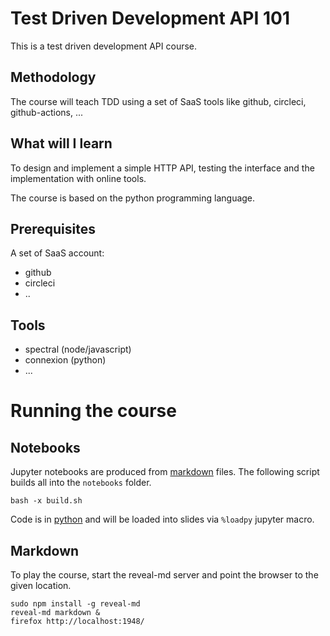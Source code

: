 # Test Driven Development API 101

This is a test driven development API course.


## Methodology

The course will teach TDD using a set of SaaS tools like github, circleci, github-actions, ...

## What will I learn

To design and implement a simple HTTP API, testing the interface and the implementation with online tools.

The course is based on the python programming language.


## Prerequisites

A set of SaaS account:

- github
- circleci
- ..

## Tools

- spectral (node/javascript)
- connexion (python)
- ...

# Running the course

## Notebooks

Jupyter notebooks are produced from [markdown](markdown) files.
The following script builds all into the `notebooks` folder.

```
bash -x build.sh 
```

Code is in [python](python) and will be loaded into slides via `%loadpy` jupyter macro.

## Markdown

To play the course, start the reveal-md server and point the browser to the given location.

```
sudo npm install -g reveal-md
reveal-md markdown &
firefox http://localhost:1948/ 

```

